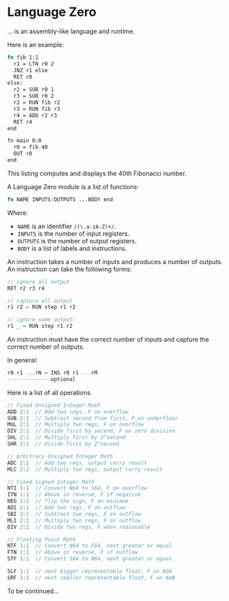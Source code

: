 # Language Zero

... is an assembly-like language and runtime.

Here is an example:

```rust
fn fib 1:1
  r1 = LTN r0 2
  JNZ r1 else
  RET r0
else:
  r2 = SUB r0 1
  r3 = SUB r0 2
  r2 = RUN fib r2
  r3 = RUN fib r3
  r4 = ADD r2 r3
  RET r4 
end

fn main 0:0
  r0 = fib 40
  OUT r0
end
```

This listing computes and displays the 
40th Fibonacci number.

A Language Zero module is a list of functions:

```Rust
fn NAME INPUTS:OUTPUTS ...BODY end
```

Where:

- `NAME` is an identifier `/(\.a-zA-Z)+/`.
- `INPUTS` is the number of input registers.
- `OUTPUTS` is the number of output registers.
- `BODY` is a list of labels and instructions.

An instruction takes a number of inputs 
and produces a number of outputs. 
An instruction can take the following forms:

```rust
// ignore all output
RET r2 r3 r4

// capture all output
r1 r2 = RUN step r1 r2

// ignore some output:
r1 _ = RUN step r1 r2
```

An instruction must have the correct number 
of inputs and capture the correct number 
of outputs.

In general:

```rust
r0 r1 ...rN = INS r0 r1 ...rM
------------- optional
```

Here is a list of all operations.

```rust
// Fixed Unsigned Integer Math
ADD 2:1  // Add two regs, F on overflow
SUB 2:1  // Subtract second from first, F on underfloor
MUL 2:1  // Multiply two regs, F on overflow
DIV 2:1  // Divide first by second, F on zero division
SHL 2:1  // Multiply first by 2^second
SHR 2:1  // Divide first by 2^second

// Arbitrary Unsigned Integer Math
ADC 2:2  // Add two regs, output carry result
MLC 2:2  // Multiply two regs, output carry result

// Fixed Signed Integer Math
NTI 1:1  // Convert N64 to S64, F on overflow
ITN 1:1  // Above in reverse, F if negative
NEG 1:1  // flip the sign, F on minimum
ADI 2:1  // Add two regs, F on outflow
SBI 2:1  // Subtract two regs, F on outflow
MLI 2:1  // Multiply two regs, F on outflow
DIV 2:1  // Divide two regs, F when reasonable

// Floating Point Math
NTF 1:1  // Convert N64 to F64, next greater or equal
FTN 1:1  // Above in reverse, F if outflow
STF 1:1  // Convert S64 to N64, next greater or equal

SLF 1:1  // next bigger representable float, F on NaN
SRF 1:1  // next smaller representable float, F on NaN

```

To be continued...
